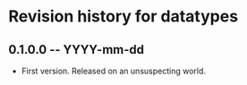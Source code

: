 # Revision history for datatypes

## 0.1.0.0 -- YYYY-mm-dd

* First version. Released on an unsuspecting world.
